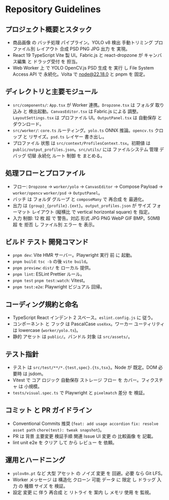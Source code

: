 # Repository Guidelines

## プロジェクト概要とスタック
- 商品画像 の バッチ処理 パイプライン。YOLO v8 検出 手動トリミング プロファイル別 レイアウト 合成 PSD PNG JPG 出力 を 実現。
- React 19 TypeScript Vite 製 UI。Fabric.js と react-dropzone が キャンバス編集 と ドラッグ受付 を 担当。
- Web Worker 上 で YOLO OpenCV.js PSD 生成 を 実行 し File System Access API で 永続化。Volta で node@22.18.0 と pnpm を 固定。

## ディレクトリと主要モジュール
- `src/components/`: `App.tsx` が Worker 連携。`Dropzone.tsx` は フォルダ 取り込み と 検出起動。`CanvasEditor.tsx` は Fabric.js による 調整。`LayoutSettings.tsx` は プロファイル UI。`OutputPanel.tsx` は 自動保存 と ダウンロード。
- `src/worker/`: `core.ts` ルーティング。`yolo.ts` ONNX 推論。`opencv.ts` クロップ と リサイズ。`psd.ts` レイヤー 書き出し。
- プロファイル 状態 は `src/context/ProfilesContext.tsx`。初期値 は `public/output_profiles.json`。`src/utils/` には ファイルシステム 管理 デバッグ 切替 永続化 ルート 制御 を まとめる。

## 処理フローとプロファイル
- フロー: `Dropzone` → `worker/yolo` → `CanvasEditor` → Compose Payload → `worker/opencv` `worker/psd` → `OutputPanel`。
- バッチ は フォルダ グループ と `composeMany` で 再合成 を 最適化。
- 出力 は `{group}_{profile}.{ext}`。`output_profiles.json` が サイズ フォーマット レイアウト (縦横比 で vertical horizontal square) を 指定。
- 入力 制御: 12 枚 超 で 警告。対応 形式 JPG PNG WebP GIF BMP。50MB 超 を 拒否 し ファイル別 エラー を 表示。

## ビルド テスト 開発コマンド
- `pnpm dev`: Vite HMR サーバー。Playwright 実行 前 に 起動。
- `pnpm build`: `tsc -b` の後 `vite build`。
- `pnpm preview`: `dist/` を ローカル 提供。
- `pnpm lint`: ESLint Prettier ルール。
- `pnpm test` `pnpm test:watch`: Vitest。
- `pnpm test:e2e`: Playwright ビジュアル 回帰。

## コーディング規約と命名
- TypeScript React インデント 2 スペース。`eslint.config.js` に 従う。
- コンポーネント と フック は PascalCase `useXxx`。ワーカー ユーティリティ は lowercase (`worker/yolo.ts`)。
- 静的 アセット は `public/`。バンドル 対象 は `src/assets/`。

## テスト指針
- テスト は `src/test/**/*.{test,spec}.{ts,tsx}`。Node が 既定。DOM 必要時 は jsdom。
- Vitest で コア ロジック 自動保存 ストレージ フロー を カバー。フィクスチャ は 小規模。
- `tests/visual.spec.ts` で Playwright と `pixelmatch` 差分 を 検証。

## コミット と PR ガイドライン
- Conventional Commits 推奨 (`feat: add usage accordion` `fix: resolve asset path` `chore(test): tweak snapshot`)。
- PR は 背景 主要変更 検証手順 関連 Issue UI 変更 の 比較画像 を 記載。
- lint unit e2e を クリア して から レビュー を 依頼。

## 運用とハードニング
- `yolov8n.pt` など 大型 アセット の ノイズ 変更 を 回避。必要 なら Git LFS。
- Worker メッセージ は 構造化 クローン 可能 データ に 限定 し ドラッグ 入力 の 種類 サイズ を 検証。
- 設定 変更 に 伴う 再合成 と リトライ を 案内 し メモリ 使用 を 監視。
